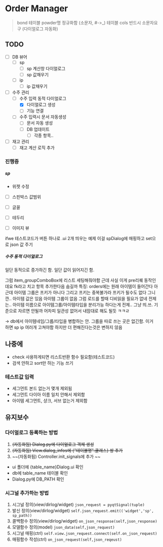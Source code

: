 

# Order Manager

> bond 테이블 powder명 정규화함 (소문자, #->_)
> 테이블 cols 반드시 소문자요구 (다이얼로그 자동화)

## TODO
- [ ] DB 뷰어
  - [ ] sp
    - [ ] sp 계산창 다이얼로그
    - [ ] sp 값채우기
  - [ ] ip
    - [ ] ip 값채우기
- [ ] 수주 관리
  - [ ] 수주 입력 동적 다이얼로그
    - [x] 다이얼로그 생성
    - [ ] 기능 연결
  - [ ] 수주 입력시 문서 자동생성
    - [ ] 문서 자동 생성
    - [ ] DB 업데이트
      - [ ] 각종 항목.. 
- [ ] 재고 관리
  - [ ] 재고 계산 로직 추가

### 진행중 

##### sp
- 위젯 수정
- [ ] 스핀박스 값범위
- [ ] 글꼴
- [ ] 테두리
- [ ] 이미지 뷰


ifwe 테스트코드가 버튼 하나로 .ui 2개 띄우는 예제
이걸 spDialog에 매핑하고 set으로 json 값 주기

##### 수주 동적 다이얼로그

일단 동적으로 증가하긴 함. 
일단 값이 읽어지긴 함. 

그럼 item_groupComboBox에 리스트 세팅해줘야함 
근데 사실 이게 pre리퀘 동작인데요
fk라고 치고 항목 추가한다음 숨길까
특징:  orders에는 원래 아이템이 들어간다 
아 근데 아이템 그룹은 프키가 아니다 
그리고 프키는 중복불가라 프키가 될수도 없다 
그니깐.. 아이템 값은 있음 
아이템 그룹이 없음 
그럼 로드를 할때 디비읽을 필요가 없네
전제는..
아이템 이름으로 아이템그룹/아이템타입을 분리가능
하다는게 전제.. 
그냥 띄.쓰. 기준으로 자르면 안될까 
어차피 일관성 없어서 내맘대로 해도 될듯
ㅋㅋㄹ

-> db에서 아이템네임/그룹/타입을 병합하는 안. 
그룹을 따로 쓰는 곳은 없긴함. 
이거 하면 sp ip 여러개 고쳐야함
하지만 더 편해진다는것은 변하지 않음


## 나중에
- check 사용하게되면 리스트반환 함수 필요함(테스트코드)
- 검색 안하고 sort만 하는 기능 쓰기 

### 테스트값 입력
- 세그먼트 본드 없는거 몇개 제외됨
- 세그먼트 다이아 이름 일치 안해서 제외함
- 아이템 세그먼트, 샹크, 서브 없는거 제외함


## 유지보수

### 다이얼로그 등록하는 방법
1. ~~(자동화됨) Dialog.py에 다이얼로그 객체 생성~~
2. ~~(자동화됨) View.dialog_infos에 {"테이블명":클래스} 쌍 추가~~
3. ~~(자동화됨) Controller.init_signals에 추가 ~~

- ui 폴더에 {table_name}Dialog.ui 확인
- db에 table_name 테이블 확인
- Dialog.py에 DB_PATH 확인

### 시그널 추가하는 방법
1. 시그널 정의(view/dirlog/widget)
 `json_request = pyqtSignal(tuple)`
2. 발신 정의(view/dirlog/widget)
 `self.json_request.emit(('widget','sp', sp_path))`
3. 콜백함수 정의(view/dirlog/widget)
 `on_json_response(self,json_response)`
4. 모델함수 정의(model)
 `json_data(self,json_request)`
5. 시그널 매핑(ctrl) 
`self.view.json_request.connect(self.on_json_request)`
6. 매핑함수 작성(ctrl)
`on_json_request(self,json_reqeust)`